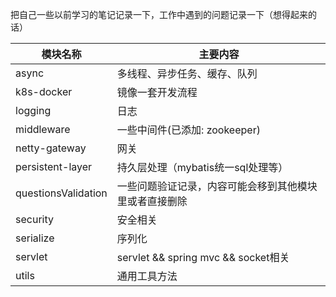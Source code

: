 把自己一些以前学习的笔记记录一下，工作中遇到的问题记录一下（想得起来的话）

| 模块名称            | 主要内容                                               |
| ------------------- | ------------------------------------------------------ |
| async               | 多线程、异步任务、缓存、队列                           |
| k8s-docker          | 镜像一套开发流程                                       |
| logging             | 日志                                                   |
| middleware          | 一些中间件(已添加: zookeeper)                          |
| netty-gateway       | 网关                                                   |
| persistent-layer    | 持久层处理（mybatis统一sql处理等）                     |
| questionsValidation | 一些问题验证记录，内容可能会移到其他模块里或者直接删除 |
| security            | 安全相关                                               |
| serialize           | 序列化                                                 |
| servlet             | servlet && spring mvc && socket相关                    |
| utils               | 通用工具方法                                           |

